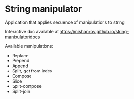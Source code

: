 # String manipulator

Application that applies sequence of manipulations to string

Interactive doc available at https://mishankov.github.io/string-manipulator/docs

Available manipulations:
- Replace
- Prepend
- Append
- Split, get from index
- Compose
- Slice
- Split-compose
- Split-join
